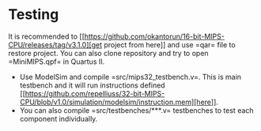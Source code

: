 # Testing

It is recommended to [[https://github.com/okantorun/16-bit-MIPS-CPU/releases/tag/v3.1.0][get project from here]] and use =qar= file to restore project. You can also clone repository and try to open =MiniMIPS.qpf= in Quartus II.

- Use ModelSim and compile =src/mips32_testbench.v=. This is main testbench and it will run instructions defined [[https://github.com/repelliuss/32-bit-MIPS-CPU/blob/v1.0/simulation/modelsim/instruction.mem][here]].
- You can also compile =src/testbenches/***.v= testbenches to test each component individually.
